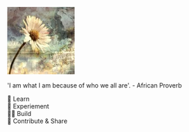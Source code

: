 ![happiness Of shareing](./happiness.jpg)

'I am what I am because of who we all are'. - African Proverb <br>

🎨 Learn \
🧪 Experiement \
🧑‍💻 Build \
🌱 Contribute & Share 
